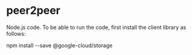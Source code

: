 # peer2peer

Node.js code. To be able to run the code, first install the client library as follows:

npm install --save @google-cloud/storage
